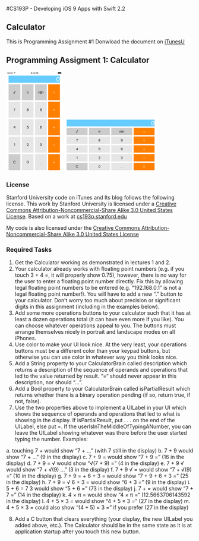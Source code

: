 #CS193P - Developing iOS 9 Apps with Swift 2.2

## Calculator 
This is Programming Assignment #1
Donwload the document on [iTunesU]( http://apple.co/1OapOAg)


## Programming Assigment 1: Calculator
<img src="https://github.com/oliverbarreto/CS193p2016_Calculator1/blob/master/Calculator1.png" width= "30%">
<img src="https://github.com/oliverbarreto/CS193p2016_Calculator1/blob/master/Calculator2.png" width="50%">

### License
Stanford University code on iTunes and Its blog follows the following license. This work by Stanford University is licensed under a [Creative Commons Attribution-Noncommercial-Share Alike 3.0 United States License](http://creativecommons.org/licenses/by-nc-sa/3.0/us/). Based on a work at [cs193p.stanford.edu](http://cs193p.stanford.edu/)

My code is also licensed under the [Creative Commons Attribution-Noncommercial-Share Alike 3.0 United States License](http://creativecommons.org/licenses/by-nc-sa/3.0/us/)
<!---
![Calculator](https://github.com/oliverbarreto/CS193p2016_Calculator1/blob/master/Calculator1.png "Logo Title Text 1")
-->


### Required Tasks
1. Get the Calculator working as demonstrated in lectures 1 and 2.
2. Your calculator already works with floating point numbers (e.g. if you touch 3 ÷ 4 =, it will properly show 0.75), however, there is no way for the user to enter a floating point number directly. Fix this by allowing legal floating point numbers to be entered (e.g. “192.168.0.1” is not a legal floating point number!). You will have to add a new “.” button to your calculator. Don’t worry too much about precision or significant digits in this assignment (including in the examples below).
3. Add some more operations buttons to your calculator such that it has at least a dozen operations total (it can have even more if you like). You can choose whatever operations appeal to you. The buttons must arrange themselves nicely in portrait and landscape modes on all iPhones.
4. Use color to make your UI look nice. At the very least, your operations buttons must be a different color than your keypad buttons, but otherwise you can use color in whatever way you think looks nice.
5. Add a String property to your CalculatorBrain called description which returns a description of the sequence of operands and operations that led to the value returned by result. “=“ should never appear in this description, nor should “...”.
6. Add a Bool property to your CalculatorBrain called isPartialResult which returns whether there is a binary operation pending (if so, return true, if not, false).
7. Use the two properties above to implement a UILabel in your UI which shows the sequence of operands and operations that led to what is showing in the display. If isPartialResult, put . . . on the end of the UILabel, else put =. If the userIsInTheMiddleOfTypingANumber, you can leave the UILabel showing whatever was there before the user started typing the number. Examples:

a. touching 7 + would show “7 + ...” (with 7 still in the display)
b. 7 + 9 would show “7 + ...” (9 in the display)
c. 7 + 9 = would show “7 + 9 =” (16 in the display)
d. 7 + 9 = √ would show “√(7 + 9) =” (4 in the display)
e. 7 + 9 √ would show “7 + √(9) ...” (3 in the display)
f. 7 + 9 √ = would show “7 + √(9) =“ (10 in the display)
g. 7 + 9 = + 6 + 3 = would show “7 + 9 + 6 + 3 =” (25 in the display)
h. 7 + 9 = √ 6 + 3 = would show “6 + 3 =” (9 in the display)
i. 5 + 6 = 7 3 would show “5 + 6 =” (73 in the display)
j. 7 + = would show “7 + 7 =” (14 in the display)
k. 4 × π = would show “4 × π =“ (12.5663706143592 in the display)
l. 4 + 5 × 3 = would show “4 + 5 × 3 =” (27 in the display)
m. 4 + 5 × 3 = could also show “(4 + 5) × 3 =” if you prefer (27 in the display)

8. Add a C button that clears everything (your display, the new UILabel you added above, etc.). The Calculator should be in the same state as it is at application startup after you touch this new button.